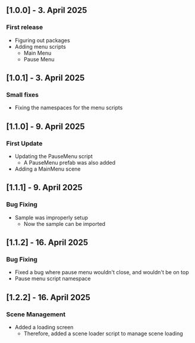 ## [1.0.0] - 3. April 2025
### First release

- Figuring out packages
- Adding menu scripts
  - Main Menu
  - Pause Menu

## [1.0.1] - 3. April 2025
### Small fixes

- Fixing the namespaces for the menu scripts


## [1.1.0] - 9. April 2025
### First Update

- Updating the PauseMenu script
  - A PauseMenu prefab was also added
- Adding a MainMenu scene

## [1.1.1] - 9. April 2025
### Bug Fixing

- Sample was improperly setup
  - Now the sample can be imported

## [1.1.2] - 16. April 2025
### Bug Fixing

- Fixed a bug where pause menu wouldn't close, and wouldn't be on top
- Pause menu script namespace

## [1.2.2] - 16. April 2025
### Scene Management

- Added a loading screen
  - Therefore, added a scene loader script to manage scene loading